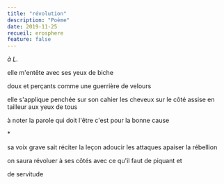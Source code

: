 ```yaml
---
title: "révolution"
description: "Poème"
date: 2019-11-25
recueil: erosphere
feature: false
---
```


*à L.*

elle m'entête
avec ses yeux de biche

doux et perçants comme une guerrière de velours

elle s'applique penchée sur son cahier
les cheveux sur le côté assise en tailleur aux yeux de tous

à noter la parole qui doit l'être
c'est pour la bonne cause

\*

sa voix grave sait réciter la leçon
adoucir les attaques
apaiser la rébellion

on saura révoluer à ses côtés
avec ce qu'il faut de piquant et

de servitude
